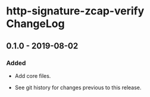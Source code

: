 # http-signature-zcap-verify ChangeLog

## 0.1.0 - 2019-08-02

### Added
- Add core files.

- See git history for changes previous to this release.
